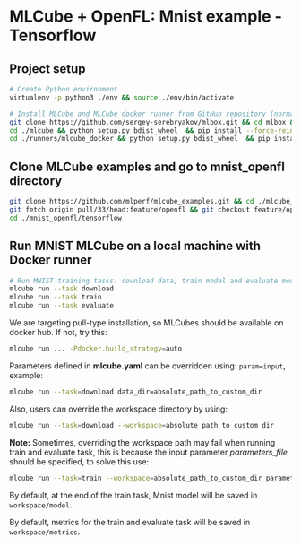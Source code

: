 # MLCube + OpenFL: Mnist example - Tensorflow

## Project setup

```bash
# Create Python environment 
virtualenv -p python3 ./env && source ./env/bin/activate

# Install MLCube and MLCube docker runner from GitHub repository (normally, users will just run `pip install mlcube mlcube_docker`)
git clone https://github.com/sergey-serebryakov/mlbox.git && cd mlbox && git checkout feature/configV2
cd ./mlcube && python setup.py bdist_wheel  && pip install --force-reinstall ./dist/mlcube-* && cd ..
cd ./runners/mlcube_docker && python setup.py bdist_wheel  && pip install --force-reinstall --no-deps ./dist/mlcube_docker-* && cd ../../..
```

## Clone MLCube examples and go to mnist_openfl directory

```bash
git clone https://github.com/mlperf/mlcube_examples.git && cd ./mlcube_examples
git fetch origin pull/33/head:feature/openfl && git checkout feature/openfl
cd ./mnist_openfl/tensorflow
```

## Run MNIST MLCube on a local machine with Docker runner

```bash
# Run MNIST training tasks: download data, train model and evaluate model
mlcube run --task download
mlcube run --task train
mlcube run --task evaluate
```

We are targeting pull-type installation, so MLCubes should be available on docker hub. If not, try this:

```bash
mlcube run ... -Pdocker.build_strategy=auto
```

Parameters defined in **mlcube.yaml** can be overridden using: `param=input`, example:

```bash
mlcube run --task=download data_dir=absolute_path_to_custom_dir
```

Also, users can override the workspace directory by using:

```bash
mlcube run --task=download --workspace=absolute_path_to_custom_dir
```

**Note:** Sometimes, overriding the workspace path may fail when running train and evaluate task, this is because the input parameter *parameters_file* should be specified, to solve this use:

```bash
mlcube run --task=train --workspace=absolute_path_to_custom_dir parameters_file=$(pwd)/workspace/parameters/default.parameters.yaml
```

By default, at the end of the train task, Mnist model will be saved in `workspace/model`.

By default, metrics for the train and evaluate task will be saved in `workspace/metrics`.
